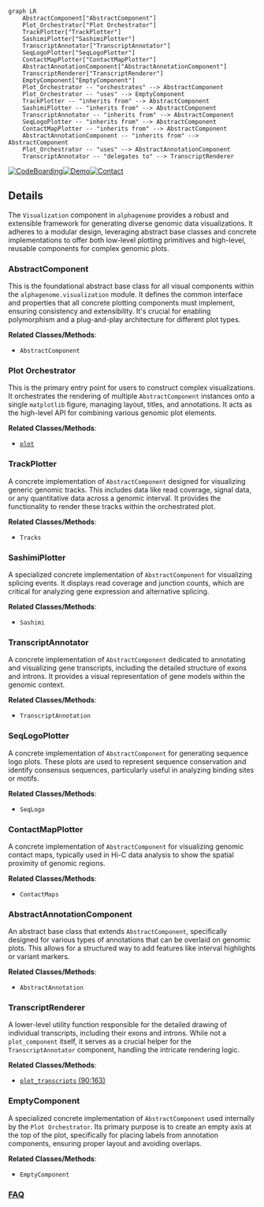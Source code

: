 ```mermaid
graph LR
    AbstractComponent["AbstractComponent"]
    Plot_Orchestrator["Plot Orchestrator"]
    TrackPlotter["TrackPlotter"]
    SashimiPlotter["SashimiPlotter"]
    TranscriptAnnotator["TranscriptAnnotator"]
    SeqLogoPlotter["SeqLogoPlotter"]
    ContactMapPlotter["ContactMapPlotter"]
    AbstractAnnotationComponent["AbstractAnnotationComponent"]
    TranscriptRenderer["TranscriptRenderer"]
    EmptyComponent["EmptyComponent"]
    Plot_Orchestrator -- "orchestrates" --> AbstractComponent
    Plot_Orchestrator -- "uses" --> EmptyComponent
    TrackPlotter -- "inherits from" --> AbstractComponent
    SashimiPlotter -- "inherits from" --> AbstractComponent
    TranscriptAnnotator -- "inherits from" --> AbstractComponent
    SeqLogoPlotter -- "inherits from" --> AbstractComponent
    ContactMapPlotter -- "inherits from" --> AbstractComponent
    AbstractAnnotationComponent -- "inherits from" --> AbstractComponent
    Plot_Orchestrator -- "uses" --> AbstractAnnotationComponent
    TranscriptAnnotator -- "delegates to" --> TranscriptRenderer
```

[![CodeBoarding](https://img.shields.io/badge/Generated%20by-CodeBoarding-9cf?style=flat-square)](https://github.com/CodeBoarding/CodeBoarding)[![Demo](https://img.shields.io/badge/Try%20our-Demo-blue?style=flat-square)](https://www.codeboarding.org/demo)[![Contact](https://img.shields.io/badge/Contact%20us%20-%20contact@codeboarding.org-lightgrey?style=flat-square)](mailto:contact@codeboarding.org)

## Details

The `Visualization` component in `alphagenome` provides a robust and extensible framework for generating diverse genomic data visualizations. It adheres to a modular design, leveraging abstract base classes and concrete implementations to offer both low-level plotting primitives and high-level, reusable components for complex genomic plots.

### AbstractComponent
This is the foundational abstract base class for all visual components within the `alphagenome.visualization` module. It defines the common interface and properties that all concrete plotting components must implement, ensuring consistency and extensibility. It's crucial for enabling polymorphism and a plug-and-play architecture for different plot types.


**Related Classes/Methods**:

- `AbstractComponent`


### Plot Orchestrator
This is the primary entry point for users to construct complex visualizations. It orchestrates the rendering of multiple `AbstractComponent` instances onto a single `matplotlib` figure, managing layout, titles, and annotations. It acts as the high-level API for combining various genomic plot elements.


**Related Classes/Methods**:

- <a href="https://github.com/google-deepmind/alphagenome/blob/main/src/alphagenome/visualization/plot.py" target="_blank" rel="noopener noreferrer">`plot`</a>


### TrackPlotter
A concrete implementation of `AbstractComponent` designed for visualizing generic genomic tracks. This includes data like read coverage, signal data, or any quantitative data across a genomic interval. It provides the functionality to render these tracks within the orchestrated plot.


**Related Classes/Methods**:

- `Tracks`


### SashimiPlotter
A specialized concrete implementation of `AbstractComponent` for visualizing splicing events. It displays read coverage and junction counts, which are critical for analyzing gene expression and alternative splicing.


**Related Classes/Methods**:

- `Sashimi`


### TranscriptAnnotator
A concrete implementation of `AbstractComponent` dedicated to annotating and visualizing gene transcripts, including the detailed structure of exons and introns. It provides a visual representation of gene models within the genomic context.


**Related Classes/Methods**:

- `TranscriptAnnotation`


### SeqLogoPlotter
A concrete implementation of `AbstractComponent` for generating sequence logo plots. These plots are used to represent sequence conservation and identify consensus sequences, particularly useful in analyzing binding sites or motifs.


**Related Classes/Methods**:

- `SeqLogo`


### ContactMapPlotter
A concrete implementation of `AbstractComponent` for visualizing genomic contact maps, typically used in Hi-C data analysis to show the spatial proximity of genomic regions.


**Related Classes/Methods**:

- `ContactMaps`


### AbstractAnnotationComponent
An abstract base class that extends `AbstractComponent`, specifically designed for various types of annotations that can be overlaid on genomic plots. This allows for a structured way to add features like interval highlights or variant markers.


**Related Classes/Methods**:

- `AbstractAnnotation`


### TranscriptRenderer
A lower-level utility function responsible for the detailed drawing of individual transcripts, including their exons and introns. While not a `plot_component` itself, it serves as a crucial helper for the `TranscriptAnnotator` component, handling the intricate rendering logic.


**Related Classes/Methods**:

- <a href="https://github.com/google-deepmind/alphagenome/blob/main/src/alphagenome/visualization/plot_transcripts.py#L90-L163" target="_blank" rel="noopener noreferrer">`plot_transcripts` (90:163)</a>


### EmptyComponent
A specialized concrete implementation of `AbstractComponent` used internally by the `Plot Orchestrator`. Its primary purpose is to create an empty axis at the top of the plot, specifically for placing labels from annotation components, ensuring proper layout and avoiding overlaps.


**Related Classes/Methods**:

- `EmptyComponent`




### [FAQ](https://github.com/CodeBoarding/GeneratedOnBoardings/tree/main?tab=readme-ov-file#faq)